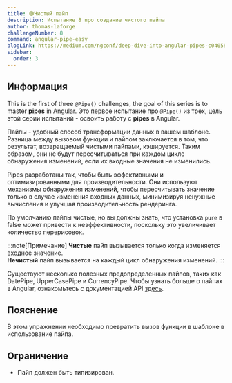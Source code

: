 ```yaml
---
title: 🟢Чистый пайп
description: Испытание 8 про создание чистого пайпа
author: thomas-laforge
challengeNumber: 8
command: angular-pipe-easy
blogLink: https://medium.com/ngconf/deep-dive-into-angular-pipes-c040588cd15d
sidebar:
  order: 3
---
```


## Информация

This is the first of three `@Pipe()` challenges, the goal of this series is to master **pipes** in Angular.
Это первое испытание про `@Pipe()` из трех, цель этой серии испытаний - освоить работу с **pipes** в Angular.

Пайпы - удобный способ трансформации данных в вашем шаблоне. Разница между вызовом функции и пайпом заключается в том, что результат, возвращаемый чистыми пайпами, кэшируется. Таким образом, они не будут пересчитываться при каждом цикле обнаружения изменений, если их входные значения не изменились.

Pipes разработаны так, чтобы быть эффективными и оптимизированными для производительности. Они используют механизмы обнаружения изменений, чтобы пересчитывать значение только в случае изменения входных данных, минимизируя ненужные вычисления и улучшая производительность рендеринга.

По умолчанию пайпы чистые, но вы должны знать, что установка `pure` в false может привести к неэффективности, поскольку это увеличивает количество перерисовок.

:::note[Примечание]
**Чистые** пайп вызывается только когда изменяется входное значение.\
**Нечистый** пайп вызывается на каждый цикл обнаружения изменений.
:::

Существуют несколько полезных предопределенных пайпов, таких как DatePipe, UpperCasePipe и CurrencyPipe. Чтобы узнать больше о пайпах в Angular, ознакомьтесь с документацией API [здесь](https://angular.io/guide/pipes).

## Пояснение

В этом упражнении необходимо превратить вызов функции в шаблоне в использование пайпа.

## Ограничение

- Пайп должен быть типизирован.
